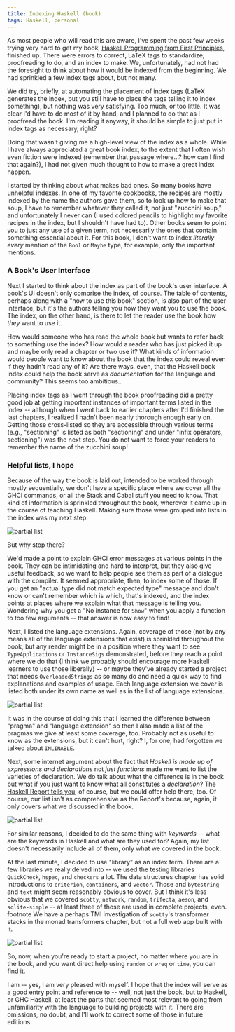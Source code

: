 ```yaml
---
title: Indexing Haskell (book)
tags: Haskell, personal
---
```


As most people who will read this are aware, I've spent the past few weeks trying very hard to get my book, [Haskell Programming from First Principles](http://haskellbook.com/), finished up. There were errors to correct, LaTeX tags to standardize, proofreading to do, and an index to make. We, unfortunately, had not had the foresight to think about how it would be indexed from the beginning. We had sprinkled a few index tags about, but not many.

We did try, briefly, at automating the placement of index tags (LaTeX generates the index, but you still have to place the tags telling it to index something), but nothing was very satisfying. Too much, or too little. It was clear I'd have to do most of it by hand, and I planned to do that as I proofread the book. I'm reading it anyway, it should be simple to just put in index tags as necessary, right?

Doing that wasn't giving me a high-level view of the index as a whole. While I have always appreciated a great book index, to the extent that I often wish even fiction were indexed (remember that passage where...? how can I find that again?), I had not given much thought to how to make a great index happen.

I started by thinking about what makes bad ones. So many books have unhelpful indexes. In one of my favorite cookbooks, the recipes are mostly indexed by the name the authors gave them, so to look up how to make that soup, I have to remember whatever they called it, not just "zucchini soup," and unfortunately I never can (I used colored pencils to highlight my favorite recipes in the index, but I shouldn't have had to). Other books seem to point you to just any use of a given term, not necessarily the ones that contain something essential about it. For this book, I don't want to index *literally every* mention of the `Bool` or `Maybe` type, for example, only the important mentions.

### A Book's User Interface

Next I started to think about the index as part of the book's user interface. A book's UI doesn't only comprise the index, of course. The table of contents, perhaps along with a "how to use this book" section, is also part of the user interface, but it's the authors telling you how they want you to use the book. The index, on the other hand, is there to let the reader use the book how *they* want to use it.

How would someone who has read the whole book but wants to refer back to something use the index? How would a reader who has just picked it up and maybe only read a chapter or two use it? What kinds of information would people want to know about the book that the index could reveal even if they hadn't read any of it? Are there ways, even, that the Haskell book index could help the book serve as *documentation* for the language and community? This seems too ambitious..

Placing index tags as I went through the book proofreading did a pretty good job at getting important instances of important terms listed in the index -- although when I went back to earlier chapters after I'd finished the last chapters, I realized I hadn't been nearly thorough enough early on. Getting those cross-listed so they are accessible through various terms (e.g., "sectioning" is listed as both "sectioning" and under "infix operators, sectioning") was the next step. You do not want to force your readers to remember the name of the zucchini soup!

### Helpful lists, I hope

Because of the way the book is laid out, intended to be worked through mostly sequentially, we don't have a specific place where we cover all the GHCi commands, or all the Stack and Cabal stuff you need to know. That kind of information is sprinkled throughout the book, wherever it came up in the course of teaching Haskell. Making sure those were grouped into lists in the index was my next step.

![*partial list*](/images/ghci-com.jpg)

But why stop there?

We'd made a point to explain GHCi error messages at various points in the book. They can be intimidating and hard to interpret, but they also give useful feedback, so we want to help people see them as part of a dialogue with the compiler. It seemed appropriate, then, to index some of those. If you get an "actual type did not match expected type" message and don't know or can't remember which is which, that's indexed, and the index points at places where we explain what that message is telling you. Wondering why you get a "No instance for `Show`" when you apply a function to too few arguments -- that answer is now easy to find!

Next, I listed the language extensions. Again, coverage of those (not by any means all of the language extensions that exist) is sprinkled throughout the book, but any reader might be in a position where they want to see `TypeApplications` or `InstanceSigs` demonstrated, before they reach a point where we do that (I think we probably should encourage more Haskell learners to use those liberally) -- or maybe they've already started a project that needs `OverloadedStrings` as so many do and need a quick way to find explanations and examples of usage. Each language extension we cover is listed both under its own name as well as in the list of language extensions.

![*partial list*](/images/langexts.jpg)

It was in the course of doing this that I learned the difference between "pragma" and "language extension" so then I also made a list of the pragmas we give at least some coverage, too. Probably not as useful to know as the extensions, but it can't hurt, right? I, for one, had forgotten we talked about `INLINABLE`.

Next, some internet argument about the fact that *Haskell is made up of expressions and declarations* not *just functions* made me want to list the varieties of declaration. We do talk about what the difference is in the book but what if you just want to know what all constitutes a *declaration*? The [Haskell Report tells you](https://www.haskell.org/definition/haskell2010.pdf), of course, but we could offer help there, too. Of course, our list isn't as comprehensive as the Report's because, again, it only covers what we discussed in the book.

![*partial list*](/images/declarations.jpg)

For similar reasons, I decided to do the same thing with *keywords* -- what are the keywords in Haskell and what are they used for? Again, my list doesn't necessarily include all of them, only what we covered in the book.

At the last minute, I decided to use "library" as an index term. There are a few libraries we really delved into -- we used the testing libraries `QuickCheck`, `hspec`, and `checkers` a lot. The data structures chapter has solid introductions to `criterion`, `containers`, and `vector`. Those and `bytestring` and `text` might seem reasonably obvious to cover. But I think it's less obvious that we covered `scotty`, `network`, `random`, `trifecta`, `aeson`, and `sqlite-simple` -- at least three of those are used in complete projects, even. footnote We have a perhaps TMI investigation of `scotty`'s transformer stacks in the monad transformers chapter, but not a full web app built with it.

![*partial list*](/images/libraries.jpg)

So, now, when you're ready to start a project, no matter where you are in the book, and you want direct help using `random` or `wreq` or `time`, you can find it.

I am -- yes, I am very pleased with myself. I hope that the index will serve as a good entry point and reference to -- well, not just the book, but to Haskell, or GHC Haskell, at least the parts that seemed most relevant to going from unfamiliarity with the language to building projects with it. There are omissions, no doubt, and I'll work to correct some of those in future editions.
